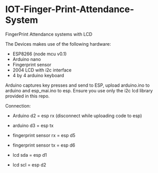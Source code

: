 # IOT-Finger-Print-Attendance-System
FingerPrint Attendance systems with LCD

The Devices makes use of the following hardware:
- ESP8266 (node mcu v0.1)
- Arduino nano
- Fingerprint sensor
- 2004 LCD with i2c interface
- 4 by 4 arduino keyboard

Arduino captures key presses and send to ESP, upload arduino.ino to arduino and esp_mai.ino to esp.
Ensure you use only the i2c lcd library provided in this repo.

Connection:
- Arduino d2 = esp rx (disconnect while uploading code to esp)
- arduino d3 = esp tx

- fingerprint sensor rx = esp d5
- fingerprint sensor tx =  esp d6

- lcd sda = esp d1
- lcd scl = esp d2
